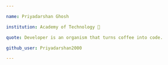 ```yaml
---

name: Priyadarshan Ghosh

institution: Academy of Technology 🚩

quote: Developer is an organism that turns coffee into code.

github_user: Priyadarshan2000

---
```

